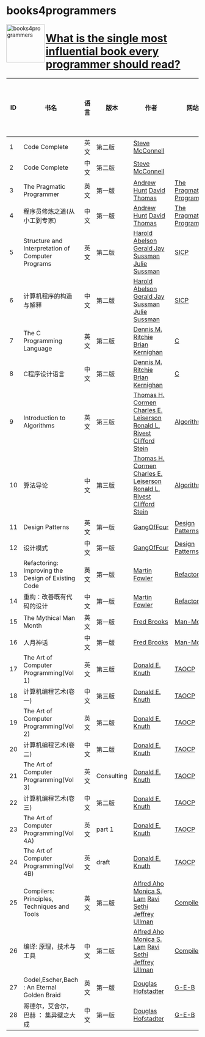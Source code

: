# books4programmers 
<img src="https://github.com/androidzhibinw/books4programmers/blob/master/wechat-books4programmers.png" alt="books4programmers" width="100" height="100" align="left">

# [What is the single most influential book every programmer should read?](https://stackoverflow.com/questions/1711/what-is-the-single-most-influential-book-every-programmer-should-read)

|ID| 书名 | 语言 | 版本| 作者| 网站 | Google 网盘链接 | 百度网盘链接 |
|-----| ------ | ------ | ------ | ------ | ------ | ------ | ------ |
|1| Code Complete | 英文 | 第二版 | [Steve McConnell] || [下载][G1] | [下载][B1] |
|2| Code Complete | 中文 | 第二版 | [Steve McConnell] || [下载][G2] | [下载][B2] |
|3| The Pragmatic Programmer | 英文|第一版|[Andrew Hunt] [David Thomas]|[The Pragmatic Programmer]|[下载][G3]|[下载][B3]|
|4| 程序员修炼之道(从小工到专家) |中文|第一版|[Andrew Hunt] [David Thomas]|[The Pragmatic Programmer]|[下载][G4]|[下载][B4]|
|5|Structure and Interpretation of Computer Programs| 英文 |第二版| [Harold Abelson] [Gerald Jay Sussman] [Julie Sussman]|[SICP][sicp]|[下载][G5]|[下载][B5]|
|6|计算机程序的构造与解释 | 中文 |第二版|[Harold Abelson] [Gerald Jay Sussman] [Julie Sussman]|[SICP][sicp]|[下载][G6]|[下载][B6]|
|7|The C Programming Language	|英文|第二版|[Dennis M. Ritchie] [Brian Kernighan]|[C][c-pro-lan]|[下载][G7]|[下载][B7]|
|8|C程序设计语言 |中文|第二版|[Dennis M. Ritchie] [Brian Kernighan]|[C][c-pro-lan]|[下载][G8]|[下载][B8]|
|9|Introduction to Algorithms	|英文|第三版|[Thomas H. Cormen] [Charles E. Leiserson] [Ronald L. Rivest] [Clifford Stein] |[Algorithms]|[下载][G9]|[下载][B9]|
|10|算法导论|中文|第三版|[Thomas H. Cormen] [Charles E. Leiserson] [Ronald L. Rivest] [Clifford Stein] |[Algorithms]|[下载][G10]|[下载][B10]|
|11|Design Patterns|英文|第一版|[GangOfFour]|[Design Patterns]|[下载][G11]|[下载][B11]|
|12|设计模式|中文|第一版|[GangOfFour]|[Design Patterns]|[下载][G12]|[下载][B12]|
|13|Refactoring: Improving the Design of Existing Code|英文|第一版|[Martin Fowler]|[Refactoring]|[下载][G13]|[下载][B13]|
|14|重构：改善既有代码的设计|中文|第一版|[Martin Fowler]|[Refactoring]|[下载][G14]|[下载][B14]|
|15|The Mythical Man Month|英文|第一版|[Fred Brooks]|[Man-Month]|[下载][G15]|[下载][B15]|
|16|人月神话|中文|第一版|[Fred Brooks]|[Man-Month]|[下载][G16]|[下载][B16]|
|17|The Art of Computer Programming(Vol 1) |英文|第三版|[Donald E. Knuth]|[TAOCP]|[下载][G17]|[下载][B17]|
|18|计算机编程艺术(卷一)|中文|第三版|[Donald E. Knuth]|[TAOCP]|[下载][G18]|[下载][B18]|
|19|The Art of Computer Programming(Vol 2) |英文|第二版|[Donald E. Knuth]|[TAOCP]|[下载][G19]|[下载][B19]|
|20|计算机编程艺术(卷二)|中文|第二版|[Donald E. Knuth]|[TAOCP]|[下载][G20]|[下载][B20]|
|21|The Art of Computer Programming(Vol 3) |英文|Consulting|[Donald E. Knuth]|[TAOCP]|[下载][G21]|[下载][B21]|
|22|计算机编程艺术(卷三)|中文|第二版|[Donald E. Knuth]|[TAOCP]|[下载][G22]|[下载][B22]|
|23|The Art of Computer Programming(Vol 4A) |英文|part 1|[Donald E. Knuth]|[TAOCP]|[下载][G23]|[下载][B23]|
|24|The Art of Computer Programming(Vol 4B) |英文|draft|[Donald E. Knuth]|[TAOCP]|[下载][G24]|[下载][B24]|
|25|Compilers: Principles, Techniques and Tools|英文|第二版|[Alfred Aho] [Monica S. Lam] [Ravi Sethi] [Jeffrey Ullman] |[Compilers]|[下载][G25]|[下载][B25]|
|26|编译: 原理，技术与工具|中文|第二版|[Alfred Aho] [Monica S. Lam] [Ravi Sethi] [Jeffrey Ullman] |[Compilers]|[下载][G26]|[下载][B26]|
|27|Godel,Escher,Bach : An Eternal Golden Braid|英文|第一版|[Douglas Hofstadter]|[G-E-B]|[下载][G27]|[下载][B27]|
|28|哥德尔，艾舍尔，巴赫 ： 集异壁之大成|中文|第一版|[Douglas Hofstadter]|[G-E-B]|[下载][G28]|[下载][B28]|

<!-- |17|name|英文|第一版|author|website|[Google 网盘下载][]|[百度网盘下载][]| -->

[Steve McConnell]:http://stevemcconnell.com/
[The Pragmatic Programmer]:https://pragprog.com/book/tpp/the-pragmatic-programmer
[Andrew Hunt]:https://en.wikipedia.org/wiki/Andy_Hunt_(author)
[David Thomas]:https://en.wikipedia.org/wiki/Dave_Thomas_(programmer)

[sicp]:https://mitpress.mit.edu/books/structure-and-interpretation-computer-programs
[Harold Abelson]:https://mitpress.mit.edu/authors/harold-abelson
[Gerald Jay Sussman]:https://mitpress.mit.edu/authors/gerald-jay-sussman
[Julie Sussman]:https://mitpress.mit.edu/authors/julie-sussman

[c-pro-lan]:https://en.wikipedia.org/wiki/The_C_Programming_Language
[Dennis M. Ritchie]:https://www.bell-labs.com/usr/dmr/www/
[Brian Kernighan]:https://www.cs.princeton.edu/~bwk/

[Algorithms]:https://mitpress.mit.edu/books/introduction-algorithms
[Thomas H. Cormen]:https://mitpress.mit.edu/authors/thomas-h-cormen
[Charles E. Leiserson]:https://mitpress.mit.edu/authors/charles-e-leiserson
[Ronald L. Rivest]:https://mitpress.mit.edu/authors/ronald-l-rivest
[Clifford Stein]:https://mitpress.mit.edu/authors/clifford-stein

[Design Patterns]:https://en.wikipedia.org/wiki/Design_Patterns
[GangOfFour]:http://wiki.c2.com/?GangOfFour

[Refactoring]:https://martinfowler.com/books/refactoring.html
[Martin Fowler]:https://martinfowler.com/

[Man-Month]:https://en.wikipedia.org/wiki/The_Mythical_Man-Month
[Fred Brooks]:https://en.wikipedia.org/wiki/Fred_Brooks

[TAOCP]:http://www-cs-faculty.stanford.edu/~knuth/taocp.html
[Donald E. Knuth]:http://www-cs-faculty.stanford.edu/~knuth/

[Compilers]:https://en.wikipedia.org/wiki/Compilers:_Principles,_Techniques,_and_Tools
[Alfred Aho]:https://en.wikipedia.org/wiki/Alfred_Aho
[Monica S. Lam]:https://en.wikipedia.org/wiki/Monica_S._Lam
[Ravi Sethi]:https://en.wikipedia.org/wiki/Ravi_Sethi
[Jeffrey Ullman]:https://en.wikipedia.org/wiki/Jeffrey_Ullman

[G-E-B]:https://en.wikipedia.org/wiki/G%C3%B6del,_Escher,_Bach
[Douglas Hofstadter]:https://en.wikipedia.org/wiki/Douglas_Hofstadter

[G1]:https://drive.google.com/open?id=0B7PHKasLIbFbSWMxSmpnZlJ3R2M
[G2]:https://drive.google.com/open?id=0B7PHKasLIbFbMFVpYnNtdVl4UUk
[G3]:https://drive.google.com/open?id=0B7PHKasLIbFbckVBN25iMndPNHM
[G4]:https://drive.google.com/open?id=0B7PHKasLIbFbZ0x4LUs4ZTZfa2c
[G5]:https://drive.google.com/open?id=0B7PHKasLIbFbNVM5MzhQajRicjQ
[G6]:https://drive.google.com/open?id=0B7PHKasLIbFbU00xd1ZTNW54aWs
[G7]:https://drive.google.com/open?id=0B7PHKasLIbFbc3kwQ3dYc0tQT2s
[G8]:https://drive.google.com/open?id=0B7PHKasLIbFbMlFfQmJPSXpteXM
[G9]:https://drive.google.com/open?id=0B7PHKasLIbFbTzZBcFZTdDRIRjQ
[G10]:https://drive.google.com/open?id=0B7PHKasLIbFbbklaSUVnX0R3eG8
[G11]:https://drive.google.com/open?id=0B7PHKasLIbFbT24wX3E0RXpUcXc
[G12]:https://drive.google.com/open?id=0B7PHKasLIbFbT2RxdUF3UFpSVzg
[G13]:https://drive.google.com/open?id=0B7PHKasLIbFbS2xiZ1FCN0lGakU
[G14]:https://drive.google.com/open?id=0B7PHKasLIbFbdXg0cFhENTVMZUE
[G15]:https://drive.google.com/open?id=0B7PHKasLIbFbbDhqcnRMWmZ5bFE
[G16]:https://drive.google.com/open?id=0B7PHKasLIbFbb2t4Y3UteDJCNWM
[G17]:https://drive.google.com/open?id=0B7PHKasLIbFbNmNWdkJ1UEFOLUU
[G18]:https://drive.google.com/open?id=0B7PHKasLIbFbdC0zTzdqX0VSUGs
[G19]:https://drive.google.com/open?id=0B7PHKasLIbFbdEFMQzdKVkhldVk
[G20]:https://drive.google.com/open?id=0B7PHKasLIbFbLUQzcTNWajNYTkE
[G21]:https://drive.google.com/open?id=0B7PHKasLIbFbMWlqT1EyaWxGU3M
[G22]:https://drive.google.com/open?id=0B7PHKasLIbFbc2tsOThvSVRTRnc
[G23]:https://drive.google.com/open?id=0B7PHKasLIbFbUnRtbjlZdmJORmc
[G24]:https://drive.google.com/open?id=0B7PHKasLIbFbUXNpVldCcFBiYTg
[G25]:https://drive.google.com/open?id=0B7PHKasLIbFbOE94Yll0Y3hoeGs
[G26]:https://drive.google.com/open?id=0B7PHKasLIbFbcjF4dk5NbHpVUkE
[G27]:https://drive.google.com/open?id=0B7PHKasLIbFbenNQVXpEbldDdDA
[G28]:https://drive.google.com/open?id=0B7PHKasLIbFba3NWNmJwdEhHT2s
[B1]:https://pan.baidu.com/s/1pLaE0KN
[B2]:https://pan.baidu.com/s/1jIzRlP0
[B3]:https://pan.baidu.com/s/1pLsVyND
[B4]:https://pan.baidu.com/s/1jHDOinc
[B5]:https://pan.baidu.com/s/1pKVUR7l
[B6]:https://pan.baidu.com/s/1boKicnd
[B7]:https://pan.baidu.com/s/1mh9Gul6
[B8]:https://pan.baidu.com/s/1hsQtFxE
[B9]:https://pan.baidu.com/s/1i4Sdvut
[B10]:https://pan.baidu.com/s/1o8KbOWq
[B11]:https://pan.baidu.com/s/1pKPPo8r
[B12]:https://pan.baidu.com/s/1o8j3ZbO
[B13]:https://pan.baidu.com/s/1qXCWdNQ
[B14]:https://pan.baidu.com/s/1kUNp8rX
[B15]:https://pan.baidu.com/s/1kUXyXq3
[B16]:https://pan.baidu.com/s/1qXJbD3e
[B17]:https://pan.baidu.com/s/1kVIgg9D
[B18]:https://pan.baidu.com/s/1pLMbF8v
[B19]:https://pan.baidu.com/s/1geT3tWf
[B20]:https://pan.baidu.com/s/1o89S2AQ
[B21]:https://pan.baidu.com/s/1ci6Aqa
[B22]:https://pan.baidu.com/s/1c2CUItE
[B23]:https://pan.baidu.com/s/1hsImqZa
[B24]:https://pan.baidu.com/s/1eSGU0Mm
[B25]:https://pan.baidu.com/s/1miKfUyc
[B26]:https://pan.baidu.com/s/1eS5zgfK
[B27]:https://pan.baidu.com/s/1bp33uNX
[B28]:https://pan.baidu.com/s/1nvst8Jv
